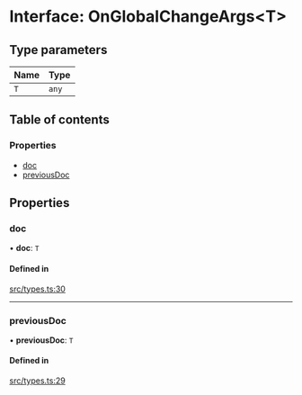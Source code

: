 # Interface: OnGlobalChangeArgs\<T\>

## Type parameters

| Name | Type |
| :------ | :------ |
| `T` | `any` |

## Table of contents

### Properties

- [doc](OnGlobalChangeArgs.md#doc)
- [previousDoc](OnGlobalChangeArgs.md#previousdoc)

## Properties

### doc

• **doc**: `T`

#### Defined in

[src/types.ts:30](https://github.com/GeorgeHulpoi/payload-dependencies-graph/blob/410696e/src/types.ts#L30)

___

### previousDoc

• **previousDoc**: `T`

#### Defined in

[src/types.ts:29](https://github.com/GeorgeHulpoi/payload-dependencies-graph/blob/410696e/src/types.ts#L29)
